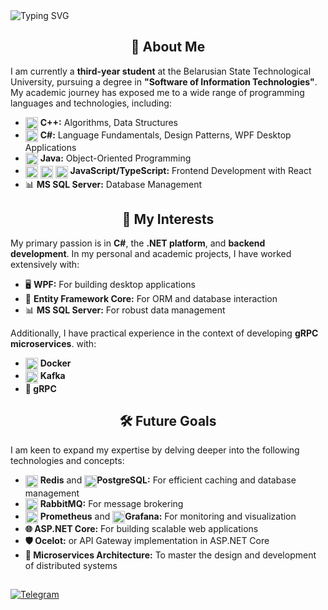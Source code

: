 <div align="left">
    <img align="center" src="https://readme-typing-svg.herokuapp.com?font=Fira+Code&color=%2336BCF7&size=24&pause=50&width=435&lines=+Correntis+;Welcome+to+my+GitHub+Profile!" alt="Typing SVG" />
</div>

<h2 align="center">🚀 About Me</h2>

<p>
    I am currently a <strong>third-year student</strong> at the Belarusian State Technological University, pursuing a degree in <strong>"Software of Information Technologies"</strong>. My academic journey has exposed me to a wide range of programming languages and technologies, including:
</p>

- <img src="https://skillicons.dev/icons?i=cpp" alt="Docker Icon" width="20" height="20" style="vertical-align: middle;"/> **C++:** Algorithms, Data Structures
- <img src="https://skillicons.dev/icons?i=cs" alt="Docker Icon" width="20" height="20" style="vertical-align: middle;"/> **C#:** Language Fundamentals, Design Patterns, WPF Desktop Applications
- <img src="https://skillicons.dev/icons?i=java" alt="Docker Icon" width="20" height="20" style="vertical-align: middle;"/> **Java:** Object-Oriented Programming
- <img src="https://skillicons.dev/icons?i=js" alt="Docker Icon" width="20" height="20" style="vertical-align: middle;"/> <img src="https://skillicons.dev/icons?i=ts" alt="Docker Icon" width="20" height="20" style="vertical-align: middle;"/> <img src="https://skillicons.dev/icons?i=react" alt="Docker Icon" width="20" height="20" style="vertical-align: middle;"/> **JavaScript/TypeScript:** Frontend Development with React
- 📊 **MS SQL Server:** Database Management

<h2 align="center">🎯 My Interests</h2>

<p>
    My primary passion is in <strong>C#</strong>, the <strong>.NET platform</strong>, and <strong>backend development</strong>. In my personal and academic projects, I have worked extensively with:
</p>


-  🖥️ **WPF:** For building desktop applications
-  💾 **Entity Framework Core:** For ORM and database interaction 
-  📊 **MS SQL Server:** For robust data management



<p>
    Additionally, I have practical experience in the context of developing <strong>gRPC microservices</strong>. with:
</p>

- <img src="https://skillicons.dev/icons?i=docker" alt="Docker Icon" width="20" height="20" style="vertical-align: middle;"/> **Docker**
- <img src="https://skillicons.dev/icons?i=kafka" alt="Docker Icon" width="20" height="20" style="vertical-align: middle;"/> **Kafka**
- **🔗 gRPC**



<h2 align="center">🛠️ Future Goals</h2>

<p>
    I am keen to expand my expertise by delving deeper into the following technologies and concepts:
</p>

- <img src="https://skillicons.dev/icons?i=redis" alt="Docker Icon" width="20" height="20" style="vertical-align: middle;"/> **Redis** and  <img src="https://skillicons.dev/icons?i=postgres" alt="Docker Icon" width="20" height="20" style="vertical-align: middle;"/>**PostgreSQL:** For efficient caching and database management
- <img src="https://skillicons.dev/icons?i=rabbitmq" alt="Docker Icon" width="20" height="20" style="vertical-align: middle;"/> **RabbitMQ:** For message brokering
- <img src="https://skillicons.dev/icons?i=prometheus" alt="Docker Icon" width="20" height="20" style="vertical-align: middle;"/> **Prometheus** and  <img src="https://skillicons.dev/icons?i=grafana" alt="Docker Icon" width="20" height="20" style="vertical-align: middle;"/>**Grafana:** For monitoring and visualization
- **🌐 ASP.NET Core:** For building scalable web applications
- **🛡️ Ocelot:** or API Gateway implementation in ASP.NET Core
- **🔗 Microservices Architecture:** To master the design and development of distributed systems

<h2 align="center"></h2>

<a href="https://t.me/corrrenti">![Telegram](https://img.shields.io/badge/Telegram-2CA5E0?style=for-the-badge&logo=telegram&logoColor=white)</a>
